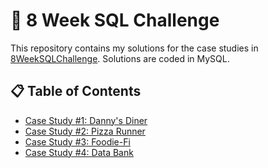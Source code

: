 # 💪 8 Week SQL Challenge

This repository contains my solutions for the case studies in [8WeekSQLChallenge](https://8weeksqlchallenge.com/). Solutions are coded in MySQL.

## 📋 Table of Contents
- [Case Study #1: Danny's Diner](https://github.com/cyangg/cyangg-8-Week-SQL-Challenge/tree/main/Case%20Study%20%231%20Danny's%20Diner)
- [Case Study #2: Pizza Runner](#case-study-2-pizza-runner)
- [Case Study #3: Foodie-Fi](#case-study-3-foodie-fi)
- [Case Study #4: Data Bank](#case-study-4-data-bank)

